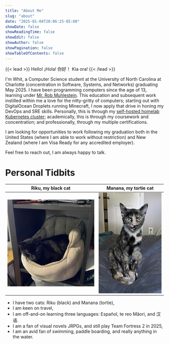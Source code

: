 ```yaml
---
title: "About Me"
slug: "about"
date: "2025-01-04T20:06:25-05:00"
showDate: false
showReadingTime: false
showEdit: false
showAuthor: false
showPagination: false
showTableOfContents: false
---
```


{{< lead >}}
Hello! ¡Hola! 你好！ Kia ora!
{{< /lead >}}

I'm Whit, a Computer Science student at the University of North Carolina at Charlotte (concentration in Software, Systems, and Networks) graduating May 2025. I have been programming computers since the age of 13, learning under [Mr. Rob Muhlestein](https://github.com/rwxrob). This education and subsequent work instilled within me a love for the nitty-gritty of computers; starting out with DigitalOcean Droplets running Minecraft, I now apply that drive in honing my DevOps and SRE skills. Personally, this is through my [self-hosted homelab Kubernetes cluster](https://github.com/dotfilesh/ops); academically, this is through my coursework and concentration; and professionally, through my multiple certifications.

I am looking for opportunities to work following my graduation both in the United States (where I am able to work without restriction) and New Zealand (where I am Visa Ready for any accredited employer).

Feel free to reach out, I am always happy to talk.

# Personal Tidbits

| Riku, my black cat | Manana, my tortie cat |
|:--:|:--:|
| ![A black cat laying in a catbed in a cubby. He looks rather bored of the whole affair.](riku.webp) | ![A small tortie cat sitting on a blanket. Her mouth is open as she is obviously mid-meow.](manana.webp) |

- I have two cats: Riku (black) and Manana (tortie),
- I am keen on travel,
- I am off-and-on learning three languages: Español, te reo Māori, and 汉语.
- I am a fan of visual novels JRPGs, and still play Team Fortress 2 in 2025,
- I am an avid fan of swimming, paddle boarding, and really anything in the water.